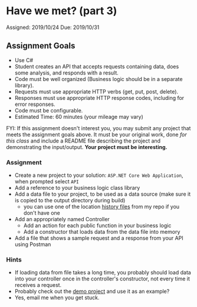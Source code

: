 # Have we met? (part 3)
Assigned: 2019/10/24
Due: 2019/10/31

## Assignment Goals
* Use C#
* Student creates an API that accepts requests containing data, does some analysis, and responds with a result.
* Code must be well organized (Business logic should be in a separate library).
* Requests must use appropriate HTTP verbs (get, put, post, delete).
* Responses must use appropriate HTTP response codes, including for error responses.
* Code must be configurable.
* Estimated Time: 60 minutes (your mileage may vary)

FYI: If this assignment doesn't interest you, you may submit any project that meets the assignment goals above. It must be your original work, done *for this class* and include a README file describing the project and demonstrating the input/output. **Your project must be interesting.**

### Assignment
* Create a new project to your solution: `ASP.NET Core Web Application`, when prompted select `API`
* Add a reference to your business logic class library
* Add a data file to your project, to be used as a data source (make sure it is copied to the output directory during build)
  * you can use one of the location [history files](https://github.com/blackboxlogic/Cos470/tree/master/Assignment3) from my repo if you don't have one
* Add an appropriately named Controller
  * Add an action for each public function in your business logic
  * Add a constructor that loads data from the data file into memory
* Add a file that shows a sample request and a response from your API using Postman

### Hints
* If loading data from file takes a long time, you probably should load data into your controller once in the controller's constructor, not every time it receives a request.
* Probably check out the [demo project](https://github.com/blackboxlogic/Cos470/tree/master/Notes/WebThing) and use it as an example?
* Yes, email me when you get stuck.